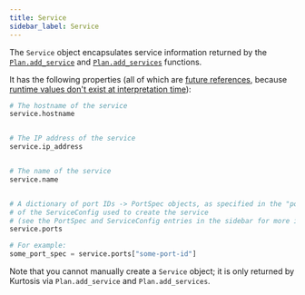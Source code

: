 ```yaml
---
title: Service
sidebar_label: Service
---
```


The `Service` object encapsulates service information returned by the [`Plan.add_service`][add-service-starlark-reference] and [`Plan.add_services`][add-services-starlark-reference] functions.

It has the following properties (all of which are [future references][future-references-concepts-reference], because [runtime values don't exist at interpretation time][multi-phase-runs-concepts-reference]):

```python
# The hostname of the service
service.hostname


# The IP address of the service
service.ip_address


# The name of the service
service.name


# A dictionary of port IDs -> PortSpec objects, as specified in the "ports" field 
# of the ServiceConfig used to create the service
# (see the PortSpec and ServiceConfig entries in the sidebar for more information)
service.ports

# For example:
some_port_spec = service.ports["some-port-id"]
```

Note that you cannot manually create a `Service` object; it is only returned by Kurtosis via `Plan.add_service` and `Plan.add_services`.


<!--------------- ONLY LINKS BELOW THIS POINT ---------------------->
[add-service-starlark-reference]: ./plan.md#add_service
[add-services-starlark-reference]: ./plan.md#add_services

[future-references-concepts-reference]: ../concepts-reference/future-references.md
[multi-phase-runs-concepts-reference]: ../concepts-reference/multi-phase-runs.md
